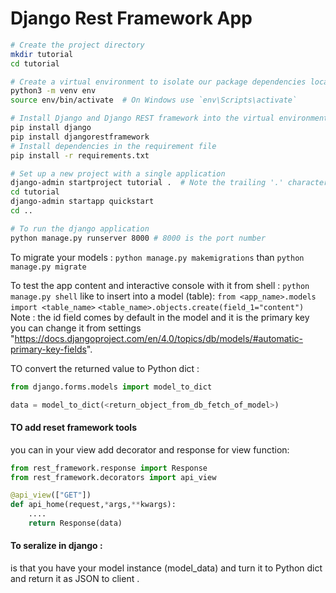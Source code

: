 # Django Rest Framework App
```bash
# Create the project directory
mkdir tutorial
cd tutorial

# Create a virtual environment to isolate our package dependencies locally
python3 -m venv env
source env/bin/activate  # On Windows use `env\Scripts\activate`

# Install Django and Django REST framework into the virtual environment
pip install django
pip install djangorestframework
# Install dependencies in the requirement file
pip install -r requirements.txt

# Set up a new project with a single application
django-admin startproject tutorial .  # Note the trailing '.' character
cd tutorial
django-admin startapp quickstart
cd ..

# To run the django application
python manage.py runserver 8000 # 8000 is the port number
```
To migrate your models :
`python manage.py makemigrations` 
than 
`python manage.py migrate`

To test the app content and interactive console with it from shell :
`python manage.py shell`
like to insert into a model (table):
`from <app_name>.models import <table_name>`
`<table_name>.objects.create(field_1="content")`
Note : the id field comes by default in the model and it is the primary key you can change it from settings "https://docs.djangoproject.com/en/4.0/topics/db/models/#automatic-primary-key-fields".

TO convert the returned value to Python dict :
```python
from django.forms.models import model_to_dict

data = model_to_dict(<return_object_from_db_fetch_of_model>)

```
#### TO add reset framework tools
you can in your view add decorator and response for view function:
```python
from rest_framework.response import Response
from rest_framework.decorators import api_view

@api_view(["GET"])
def api_home(request,*args,**kwargs):
    ....
    return Response(data)
```

#### To seralize in django :
is that you have your model instance (model_data) and turn it to Python dict and return it as JSON to client .

